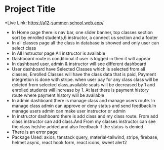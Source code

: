 
# Project Title

*Live Link: https://a12-summer-school.web.app/

* In Home page there is nav bar, one slider banner, top classes section sort by enrolled students,6 instructor, a connect us section and a footer
* In all classes page all the class in database is showed and only user can select class
* In All Instructor page All instructor is available
* Dashboard route is conditional.if user is logged in then it will appear
* In dashboard user, admin & instructor will see different dashboard
* User dashboard have Selected Classes which is selected from all classes, Enrolled Classes will have the class data that is paid, Payment integretion is done with stripe. when user pay for any class class will be deleted from selected class,available seats will be decreased by 1 and enrolled students will increase by 1. At last there is payment history route where payment history will be available
* In admin dashboard there is manage class and manage users route. In manage class admin can approve or deny status and send feedback.In manage users admin can make user instructor or admin
* In instructor dashboard there is add class and my class route. From add class instructor can add class.And From my classes instructor can see the class he/she added and also feedback if the status is denied
* There is an error page
* Package Used: axios, tanstack query, material-tailwind, stripe, firebase, helmet async, react hook form, react icons, sweet alert2


